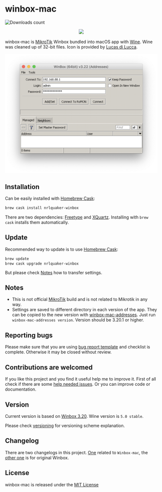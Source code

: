 # winbox-mac

![Downloads count](https://img.shields.io/github/downloads/nrlquaker/winbox-mac/total.svg)

<p align="center">
  <img src="icon.png" width="200">
</p>

winbox-mac is [MikroTik](https://mikrotik.com) Winbox bundled into macOS app with [Wine](https://www.winehq.org). Wine was cleaned up of 32-bit files.
Icon is provided by [Lucas di Lucca](https://github.com/luccaccine).

![winbox-mac screenshot](screenshot.png)

## Installation

Can be easily installed with [Homebrew Cask](https://caskroom.github.io):

```sh
brew cask install nrlquaker-winbox
```

There are two dependencies: [Freetype](https://www.freetype.org/index.html) and [XQuartz](https://www.xquartz.org). Installing with `brew cask` installs them automatically.

## Update

Recommended way to update is to use [Homebrew Cask](https://caskroom.github.io):
```
brew update
brew cask upgrade nrlquaker-winbox
```
But please check [Notes](#notes) how to transfer settings.

## Notes

- This is not official [MikroTik](https://mikrotik.com) build and is not related to Mikrotik in any way.
- Settings are saved to different directory in each version of the app. They can be copied to the new version with [winbox-mac-addresses](https://github.com/nrlquaker/winbox-mac-addresses). Just run `winbox-mac-addresses version`. Version should be 3.20.1 or higher.

## Reporting bugs

Please make sure that you are using [bug report template](https://github.com/nrlquaker/winbox-mac/issues/new?assignees=nrlquaker&labels=&template=bug_report.md&title=) and checklist is complete. Otherwise it may be closed without review.

## Contributions are welcomed

If you like this project and you find it useful help me to improve it. First of all check if there are some [help needed issues](https://github.com/nrlquaker/winbox-mac/issues?q=is%3Aissue+is%3Aopen+label%3A%22help+wanted%22). Or you can improve code or documentation.

## Version

Current version is based on [Winbox 3.20](https://download.mikrotik.com/winbox/3.20/winbox64.exe).
Wine version is `5.0 stable`.

Please check [versioning](VERSIONING.md) for versioning scheme explanation.

## Changelog

There are two changelogs in this project. [One](CHANGELOG.md) related to `Winbox-mac`, the [other one](CHANGELOG_WINBOX.md) is for original Winbox.

## License

winbox-mac is released under the [MIT License](https://github.com/nrlquaker/winbox-mac/blob/master/LICENSE)

